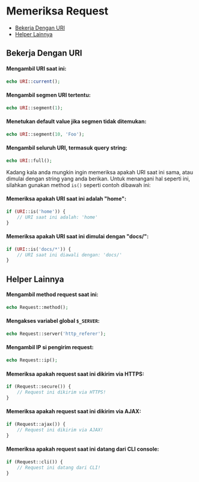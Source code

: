 # Memeriksa Request

<!-- MarkdownTOC autolink="true" autoanchor="true" levels="2,3" bracket="round" lowercase="only_ascii" -->

-   [Bekerja Dengan URI](#bekerja-dengan-uri)
-   [Helper Lainnya](#helper-lainnya)

<!-- /MarkdownTOC -->

<a id="bekerja-dengan-uri"></a>

## Bekerja Dengan URI

#### Mengambil URI saat ini:

```php
echo URI::current();
```

#### Mengambil segmen URI tertentu:

```php
echo URI::segment(1);
```

#### Menetukan default value jika segmen tidak ditemukan:

```php
echo URI::segment(10, 'Foo');
```

#### Mengambil seluruh URI, termasuk query string:

```php
echo URI::full();
```

Kadang kala anda mungkin ingin memeriksa apakah URI saat ini sama, atau dimulai dengan string yang anda
berikan. Untuk menangani hal seperti ini, silahkan gunakan method `is()` seperti contoh dibawah ini:

#### Memeriksa apakah URI saat ini adalah "home":

```php
if (URI::is('home')) {
    // URI saat ini adalah: 'home'
}
```

#### Memeriksa apakah URI saat ini dimulai dengan "docs/":

```php
if (URI::is('docs/*')) {
    // URI saat ini diawali dengan: 'docs/'
}
```

<a id="helper-lainnya"></a>

## Helper Lainnya

#### Mengambil method request saat ini:

```php
echo Request::method();
```

#### Mengakses variabel global `$_SERVER`:

```php
echo Request::server('http_referer');
```

#### Mengambil IP si pengirim request:

```php
echo Request::ip();
```

#### Memeriksa apakah request saat ini dikirim via HTTPS:

```php
if (Request::secure()) {
	// Request ini dikirim via HTTPS!
}
```

#### Memeriksa apakah request saat ini dikirim via AJAX:

```php
if (Request::ajax()) {
	// Request ini dikirim via AJAX!
}
```

#### Memeriksa apakah request saat ini datang dari CLI console:

```php
if (Request::cli()) {
	// Request ini datang dari CLI!
}
```
